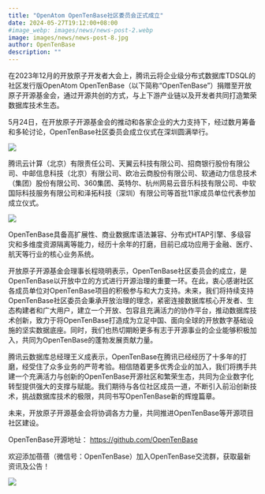 ```yaml
---
title: "OpenAtom OpenTenBase社区委员会正式成立"
date: 2024-05-27T19:12:00+08:00
#image_webp: images/news/news-post-2.webp
image: images/news/news-post-8.jpg
author: OpenTenBase
description: ""
---
```


在2023年12月的开放原子开发者大会上，腾讯云将企业级分布式数据库TDSQL的社区发行版OpenAtom OpenTenBase（以下简称“OpenTenBase”）捐赠至开放原子开源基金会，通过开源共创的方式，与上下游产业链以及开发者共同打造繁荣数据库技术生态。

5月24日，在开放原子开源基金会的推动和各家企业的大力支持下，经过数月筹备和多轮讨论，OpenTenBase社区委员会成立仪式在深圳圆满举行。

<img src=../images/news-post-8-01.jpg class="img-fluid" /><br/>

腾讯云计算（北京）有限责任公司、天翼云科技有限公司、招商银行股份有限公司、中邮信息科技（北京）有限公司、欧冶云商股份有限公司、软通动力信息技术（集团）股份有限公司、360集团、英特尔、杭州网易云音乐科技有限公司、中软国际科技服务有限公司和泽拓科技（深圳）有限公司等首批11家成员单位代表参加成立仪式。

<img src=../images/news-post-8-02.jpg class="img-fluid" /><br/>

OpenTenBase具备高扩展性、商业数据库语法兼容、分布式HTAP引擎、多级容灾和多维度资源隔离等能力，经历十余年的打磨，目前已成功应用于金融、医疗、航天等行业的核心业务系统。

开放原子开源基金会理事长程晓明表示，OpenTenBase社区委员会的成立，是OpenTenBase以开放中立的方式进行开源治理的重要一环。在此，衷心感谢社区各成员单位对OpenTenBase项目的积极参与和大力支持。未来，我们将持续支持OpenTenBase社区委员会秉承开放治理的理念，紧密连接数据库核心开发者、生态构建者和广大用户，建立一个开放、包容且充满活力的协作平台，推动数据库技术创新，致力于将OpenTenBase打造成为立足中国、面向全球的开放数字基础设施的坚实数据底座。同时，我们也热切期盼更多有志于开源事业的企业能够积极加入，共同为OpenTenBase的蓬勃发展贡献力量。

腾讯云数据库总经理王义成表示，OpenTenBase在腾讯已经经历了十多年的打磨，经受住了众多业务的严苛考验。相信随着更多优秀企业的加入，我们将携手共建一个充满活力与创新的OpenTenBase开源社区和繁荣生态，共同为企业数字化转型提供强大的支撑与赋能。我们期待与各位社区成员一道，不断引入前沿创新技术，挑战数据库技术的极限，共同书写OpenTenBase新的辉煌篇章。

未来，开放原子开源基金会将协调各方力量，共同推进OpenTenBase等开源项目社区建设。


OpenTenBase开源地址：
https://github.com/OpenTenBase

欢迎添加蓓蓓（微信号：OpenTenBase）加入OpenTenBase交流群，获取最新资讯及公告！

<img src=../images/news-post-7-07.png class="img-fluid" /><br/>